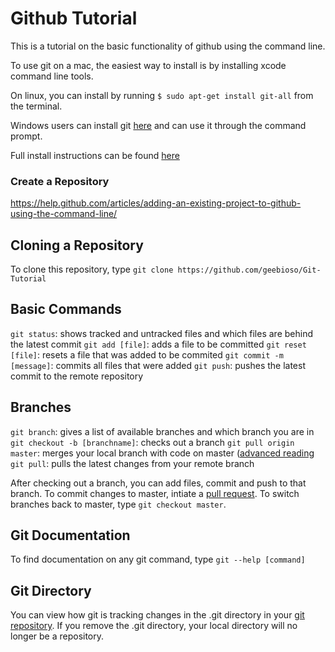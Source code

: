 # Github Tutorial 

This is a tutorial on the basic functionality of github using the command line.

To use git on a mac, the easiest way to install is by installing xcode command line tools. 

On linux, you can install by running 
```$ sudo apt-get install git-all```
from the terminal. 

Windows users can install git [here](http://git-scm.com/download/win ) and can use it through the command prompt. 

Full install instructions can be found [here](https://git-scm.com/book/en/v2/Getting-Started-Installing-Git)

### Create a Repository 

https://help.github.com/articles/adding-an-existing-project-to-github-using-the-command-line/

## Cloning a Repository 

To clone this repository, type 
```git clone https://github.com/geebioso/Git-Tutorial```

## Basic Commands

`git status`: shows tracked and untracked files and which files are behind the latest commit 
`git add [file]`: adds a file to be committed 
`git reset [file]`: resets a file that was added to be commited 
`git commit -m [message]`: commits all files that were added 
`git push`: pushes the latest commit to the remote repository 

## Branches 

`git branch`: gives a list of available branches and which branch you are in 
`git checkout -b [branchname]`: checks out a branch 
`git pull origin master`: merges your local branch with code on master ([advanced reading](http://longair.net/blog/2009/04/16/git-fetch-and-merge/)
`git pull`: pulls the latest changes from your remote branch 

After checking out a branch, you can add files, commit and push to that branch. To commit changes to master, intiate a [pull request](https://help.github.com/articles/about-pull-requests/). To switch branches back to master, type `git checkout master`.

## Git Documentation

To find documentation on any git command, type
```git --help [command]```

## Git Directory 

You can view how git is tracking changes in the .git directory in your [git repository](https://githowto.com/git_internals_git_directory). If you remove the .git directory, your local directory will no longer be a repository. 
